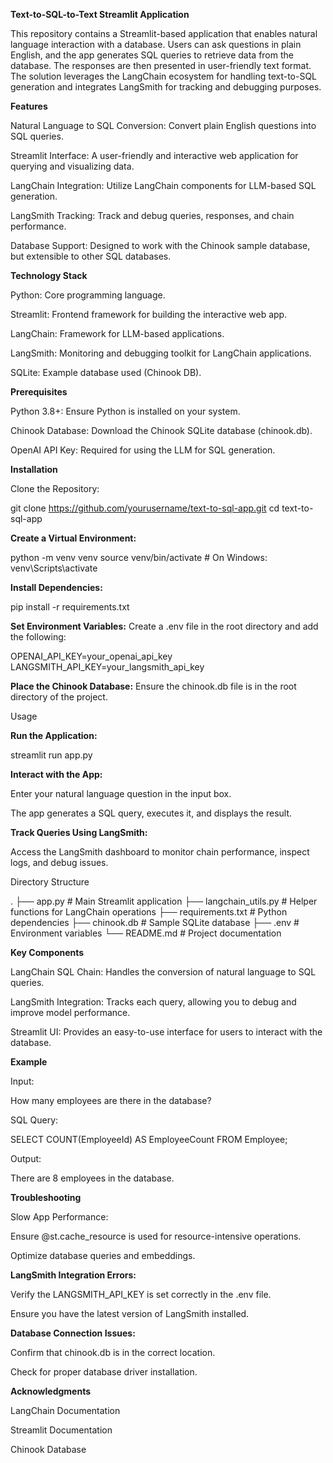 **Text-to-SQL-to-Text Streamlit Application**

This repository contains a Streamlit-based application that enables natural language interaction with a database. 
Users can ask questions in plain English, and the app generates SQL queries to retrieve data from the database. 
The responses are then presented in user-friendly text format.
The solution leverages the LangChain ecosystem for handling text-to-SQL generation and integrates LangSmith for tracking and debugging purposes.

**Features**

Natural Language to SQL Conversion: Convert plain English questions into SQL queries.

Streamlit Interface: A user-friendly and interactive web application for querying and visualizing data.

LangChain Integration: Utilize LangChain components for LLM-based SQL generation.

LangSmith Tracking: Track and debug queries, responses, and chain performance.

Database Support: Designed to work with the Chinook sample database, but extensible to other SQL databases.

**Technology Stack**

Python: Core programming language.

Streamlit: Frontend framework for building the interactive web app.

LangChain: Framework for LLM-based applications.

LangSmith: Monitoring and debugging toolkit for LangChain applications.

SQLite: Example database used (Chinook DB).

**Prerequisites**

Python 3.8+: Ensure Python is installed on your system.

Chinook Database: Download the Chinook SQLite database (chinook.db).

OpenAI API Key: Required for using the LLM for SQL generation.

**Installation**

Clone the Repository:

git clone https://github.com/yourusername/text-to-sql-app.git
cd text-to-sql-app

**Create a Virtual Environment:**

python -m venv venv
source venv/bin/activate  # On Windows: venv\Scripts\activate

**Install Dependencies:**

pip install -r requirements.txt

**Set Environment Variables:**
Create a .env file in the root directory and add the following:

OPENAI_API_KEY=your_openai_api_key
LANGSMITH_API_KEY=your_langsmith_api_key

**Place the Chinook Database:**
Ensure the chinook.db file is in the root directory of the project.

Usage

**Run the Application:**

streamlit run app.py

**Interact with the App:**

Enter your natural language question in the input box.

The app generates a SQL query, executes it, and displays the result.

**Track Queries Using LangSmith:**

Access the LangSmith dashboard to monitor chain performance, inspect logs, and debug issues.

Directory Structure

.
├── app.py                  # Main Streamlit application
├── langchain_utils.py      # Helper functions for LangChain operations
├── requirements.txt        # Python dependencies
├── chinook.db              # Sample SQLite database
├── .env                    # Environment variables
└── README.md               # Project documentation

**Key Components**

LangChain SQL Chain: Handles the conversion of natural language to SQL queries.

LangSmith Integration: Tracks each query, allowing you to debug and improve model performance.

Streamlit UI: Provides an easy-to-use interface for users to interact with the database.

**Example**

Input:

How many employees are there in the database?

SQL Query:

SELECT COUNT(EmployeeId) AS EmployeeCount FROM Employee;

Output:

There are 8 employees in the database.

**Troubleshooting**

Slow App Performance:

Ensure @st.cache_resource is used for resource-intensive operations.

Optimize database queries and embeddings.

**LangSmith Integration Errors:**

Verify the LANGSMITH_API_KEY is set correctly in the .env file.

Ensure you have the latest version of LangSmith installed.

**Database Connection Issues:**

Confirm that chinook.db is in the correct location.

Check for proper database driver installation.


**Acknowledgments**

LangChain Documentation

Streamlit Documentation

Chinook Database
